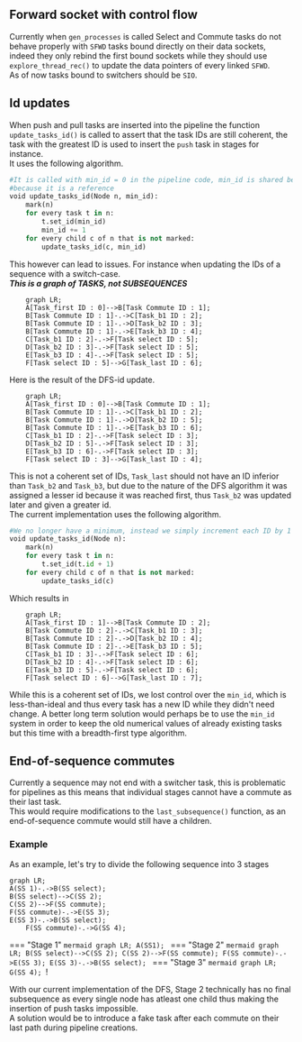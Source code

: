 ## Forward socket with control flow

Currently when `gen_processes` is called Select and Commute tasks do not behave properly with `SFWD` tasks bound directly on their data sockets, indeed they only rebind the first bound sockets while they should use `explore_thread_rec()` to update the data pointers of every linked `SFWD`.  
As of now tasks bound to switchers should be `SIO`.  

## Id updates

When push and pull tasks are inserted into the pipeline the function `update_tasks_id()` is called to assert that the task IDs are still coherent, the task with the greatest ID is used to insert the `push` task in stages for instance.  
It uses the following algorithm.
```python
#It is called with min_id = 0 in the pipeline code, min_id is shared between recursive calls and NOT copied
#because it is a reference
void update_tasks_id(Node n, min_id):
    mark(n)
    for every task t in n:
        t.set_id(min_id)
        min_id += 1
    for every child c of n that is not marked:
        update_tasks_id(c, min_id)
```
This however can lead to issues. For instance when updating the IDs of a sequence with a switch-case.  
***This is a graph of TASKS, not SUBSEQUENCES***
```mermaid
    graph LR;
    A[Task_first ID : 0]-->B[Task Commute ID : 1];
    B[Task Commute ID : 1]-.->C[Task_b1 ID : 2];
    B[Task Commute ID : 1]-.->D[Task_b2 ID : 3];
    B[Task Commute ID : 1]-.->E[Task_b3 ID : 4];
    C[Task_b1 ID : 2]-.->F[Task select ID : 5];
    D[Task_b2 ID : 3]-.->F[Task select ID : 5];
    E[Task_b3 ID : 4]-.->F[Task select ID : 5];
    F[Task select ID : 5]-->G[Task_last ID : 6];
```
Here is the result of the DFS-id update.  
```mermaid
    graph LR;
    A[Task_first ID : 0]-->B[Task Commute ID : 1];
    B[Task Commute ID : 1]-.->C[Task_b1 ID : 2];
    B[Task Commute ID : 1]-.->D[Task_b2 ID : 5];
    B[Task Commute ID : 1]-.->E[Task_b3 ID : 6];
    C[Task_b1 ID : 2]-.->F[Task select ID : 3];
    D[Task_b2 ID : 5]-.->F[Task select ID : 3];
    E[Task_b3 ID : 6]-.->F[Task select ID : 3];
    F[Task select ID : 3]-->G[Task_last ID : 4];
```
This is not a coherent set of IDs, `Task_last` should not have an ID inferior than `Task_b2` and `Task_b3`, but due to the nature of the DFS algorithm it was assigned a lesser id because it was reached first, thus `Task_b2` was updated later and given a greater id.  
The current implementation uses the following algorithm.  
```python
#We no longer have a minimum, instead we simply increment each ID by 1
void update_tasks_id(Node n):
    mark(n)
    for every task t in n:
        t.set_id(t.id + 1)
    for every child c of n that is not marked:
        update_tasks_id(c)
```
Which results in  
```mermaid
    graph LR;
    A[Task_first ID : 1]-->B[Task Commute ID : 2];
    B[Task Commute ID : 2]-.->C[Task_b1 ID : 3];
    B[Task Commute ID : 2]-.->D[Task_b2 ID : 4];
    B[Task Commute ID : 2]-.->E[Task_b3 ID : 5];
    C[Task_b1 ID : 3]-.->F[Task select ID : 6];
    D[Task_b2 ID : 4]-.->F[Task select ID : 6];
    E[Task_b3 ID : 5]-.->F[Task select ID : 6];
    F[Task select ID : 6]-->G[Task_last ID : 7];
```
While this is a coherent set of IDs, we lost control over the `min_id`, which is less-than-ideal and thus every task has a new ID while they didn't need change. A better long term solution would perhaps be to use the `min_id` system in order to keep the old numerical values of already existing tasks but this time with a breadth-first type algorithm.
## End-of-sequence commutes

Currently a sequence may not end with a switcher task, this is problematic for pipelines as this means that individual stages cannot have a commute as their last task.  
This would require modifications to the `last_subsequence()` function, as an end-of-sequence commute would still have a children.  
### Example
As an example, let's try to divide the following sequence into 3 stages
```mermaid
graph LR;
A(SS 1)-.->B(SS select);
B(SS select)-->C(SS 2);
C(SS 2)-->F(SS commute);
F(SS commute)-.->E(SS 3);
E(SS 3)-.->B(SS select);
    F(SS commute)-.->G(SS 4);
```
=== "Stage 1"
    ```mermaid
    graph LR;
    A(SS1);
    ```
=== "Stage 2"
    ```mermaid
    graph LR;
    B(SS select)-->C(SS 2);
    C(SS 2)-->F(SS commute);
    F(SS commute)-.->E(SS 3);
    E(SS 3)-.->B(SS select);
    ```
=== "Stage 3" 
    ```mermaid
    graph LR;
    G(SS 4);
    ```!
  
With our current implementation of the DFS, Stage 2 technically has no final subsequence as every single node has atleast one child thus making the insertion of push tasks impossible.  
A solution would be to introduce a fake task after each commute on their last path during pipeline creations.
